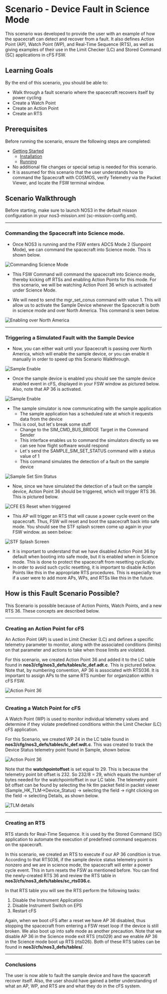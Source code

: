 # Scenario - Device Fault in Science Mode

This scenario was developed to provide the user with an example of how the spacecraft can detect and recover from a fault. It also defines Action Point (AP), Watch Point (WP), and Real-Time Sequence (RTS), as well as giving examples of their use in the Limit Checker (LC) and Stored Command (SC) applications in cFS FSW.

## Learning Goals

By the end of this scenario, you should be able to:
* Walk through a fault scenario where the spacecraft recovers itself by power cycling
* Create a Watch Point
* Create an Action Point
* Create an RTS

## Prerequisites

Before running the scenario, ensure the following steps are completed:
* [Getting Started](./Getting_Started.md)
  * [Installation](./Getting_Started.md#installation)
  * [Running](./Getting_Started.md#running)
* No additional file changes or special setup is needed for this scenario.
* It is assumed for this scenario that the user understands how to command the Spacecraft with COSMOS, verify Telemetry via the Packet Viewer, and locate the FSW terminal window.

## Scenario Walkthrough
Before starting, make sure to launch NOS3 in the default misson configuration in your nos3-mission.xml (sc-mission-config.xml).

---
### Commanding the Spacecraft into Science mode.

* Once NOS3 is running and the FSW enters ADCS Mode 2 (Sunpoint Mode), we can command the spacecraft into Science mode.  This is shown below.

![Commanding Science Mode](./_static/scenario_fault_sample/setting_science_mode.png)

* This FSW Command will command the spacecraft into Science mode, thereby kicking off RTSs and enabling Action Points for this mode. For this scenario, we will be watching Action Point 36 which is activated under Science Mode.

* We will need to send the mgr_set_conus command with value 1. This will allow us to activate the Sample Device whenever the Spacecraft is both in science mode and over North America. This command is seen below.

![Enabling over North America](./_static/scenario_fault_sample/mgr_set_conus_1.png)

---
### Triggering a Simulated Fault with the Sample Device

* Now, you can either wait until your Spacecraft is passing over North America, which will enable the sample device, or you can enable it manually in order to speed up this Scenario Walkthrough.

![Sample Enable](./_static/scenario_fault_sample/sample_enable.png)

* Once the sample device is enabled you should see the sample device enabled event in cFS, displayed in your FSW window as pictured below. Also, note that AP 36 is activated.

![Sample Enable](./_static/scenario_fault_sample/sample_device_enabled_fsw_science.png)

* The sample simulator is now communicating with the sample application
  * The sample application has a scheduled rate at which it requests data from the device
* This is cool, but let's break some stuff
  * Change to the SIM_CMD_BUS_BRIDGE Target in the Command Sender
  * This interface enables us to command the simulators directly so we can see how flight software would respond
  * Let's send the SAMPLE_SIM_SET_STATUS command with a status value of 1
  * This command simulates the detection of a fault on the sample device

![Sample Set Sim Status](./_static/scenario_fault_sample/sample_device_status_1.png)

* Now, since we have simulated the detection of a fault on the sample device, Action Point 36 should be triggered, which will trigger RTS 36. This is pictured below.

![CFE ES Reset when triggered](./_static/scenario_fault_sample/cfe_es_reset.png)

* This AP will trigger an RTS that will cause a power cycle event on the spacecraft. Thus, FSW will reset and boot the spacecraft back into safe mode. You should see the STF splash screen come up again in your FSW window. as seen below:

![STF Splash Screen](./_static/scenario_fault_sample/stf1_splash_screen.png)

* It is important to understand that we have disabled Action Point 36 by default when booting into safe mode, but it is enabled when in Science mode. This is done to protect the spacecraft from resetting cyclically. 
* In order to avoid such cyclic resetting, it is important to disable Action Points like this in the appropriate RTS procedures.  This is especially true if a user were to add more APs, WPs, and RTSs like this in the future.


## How is this Fault Scenario Possible?

This Scenario is possible because of Action Points, Watch Points, and a new RTS 36. These concepts are described below.

---
### Creating an Action Point for cFS

An Action Point (AP) is used in Limit Checker (LC) and defines a specific telemetry parameter to monitor, along with the associated conditions (limits) on that parameter and actions to take when those limits are violated.

For this scenario, we created Action Point 36 and added it to the LC table found in **nos3/cfg/nos3_defs/tables/lc_def.adt.c**.  This is pictured below. Note that, by numbering convention, AP 36 is associated with RTS036. It is important to assign APs to the same RTS number for organization within cFS FSW.

![Action Point 36](./_static/scenario_fault_sample/ap_36.png)

---
### Creating a Watch Point for cFS

A Watch Point (WP) is used to monitor individual telemetry values and determine if they violate predefined conditions within the Limit Checker (LC) cFS application.

For this Scenario, we created WP 24 in the LC table found in **nos3/cfg/nos3_defs/tables/lc_def.wdt.c**. This was created to track the Device Status telemetry point found in Sample, shown below.

![Action Point 36](./_static/scenario_fault_sample/wp_24.png)

Note that the **watchpointoffset** is set equal to 29. This is because the telemetry point bit offset is 232. So 232/8 = 29, which equals the number of bytes needed for the watchpointoffset in our LC table.  The telemetry point bit offset can be found by selecting the hk tlm packet field in packet viewer (Sample_HK_TLM->Device_Status) -> selecting the field -> right clicking on the field -> selecting Details, as shown below.

![TLM details](./_static/scenario_fault_sample/Device_status_details_232.png)

---
### Creating an RTS

RTS stands for Real-Time Sequence. It is used by the Stored Command (SC) application to automate the execution of predefined command sequences on the spacecraft.

In this scenario, we created an RTS to execute if our AP 36 condition is true. According to that RTS036, if the sample device status telemetry point is nonzero and we are in science mode, the spacecraft will enter a power cycle event. This in turn resets the FSW as mentioned before. You can find the newly-created RTS 36 and review the RTS table in **nos3/cfs/nos3_defs/tables/sc_rts036.c**.

In that RTS table you will see the RTS perform the following tasks:
1. Disable the Instrument Application
2. Disable Instrument Switch on EPS
3. Restart cFS

Again, when we boot cFS after a reset we have AP 36 disabled, thus stopping the spacecraft from entering a FSW reset loop if the device is still broken. We also boot up into safe mode as another precaution.
Note that we disable AP 36 in the Science mode exit RTS (rts029) and we enable AP 36 in the Science mode boot up RTS (rts026). Both of these RTS tables can be found in **nos3/cfs/nos3_defs/tables/**.

---
### Conclusions

The user is now able to fault the sample device and have the spaceraft recover itself. Also, the user should have gained a better understanding of what an AP, WP, and RTS are and what they do in the cFS system.


